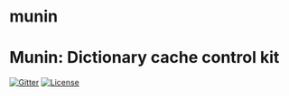 # munin

# Munin: Dictionary cache control kit

[![Gitter](https://gitter.im/qishenghe/munin)](https://gitter.im/qishenghe/munin)
[![License](https://img.shields.io/badge/license-Apache%202-4EB1BA.svg)](https://www.apache.org/licenses/LICENSE-2.0.html)

